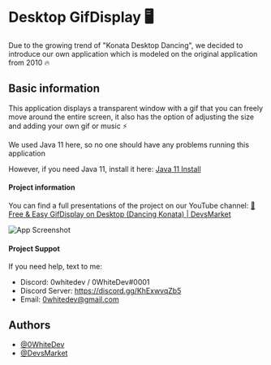 
# Desktop GifDisplay 🖥️

Due to the growing trend of "Konata Desktop Dancing", we decided to introduce our own application which is modeled on the original application from 2010 🔥

## Basic information

This application displays a transparent window with a gif that you can freely move around the entire screen, it also has the option of adjusting the size and adding your own gif or music ⚡

We used Java 11 here, so no one should have any problems running this application

However, if you need Java 11, install it here: [Java 11 Install](https://www.oracle.com/java/technologies/javase/jdk11-archive-downloads.html)

#### Project information

You can find a full presentations of the project on our YouTube channel: [🎉 Free & Easy GifDisplay on Desktop (Dancing Konata) | DevsMarket](https://youtu.be/csvQRAPbdIs)

![App Screenshot](https://i.imgur.com/kUrMa9F.gif)

#### Project Suppot
If you need help, text to me:
- Discord: 0whitedev / 0WhiteDev#0001
- Discord Server: https://discord.gg/KhExwvqZb5
- Email: 0whitedev@gmail.com
## Authors

- [@0WhiteDev](https://github.com/0WhiteDev)
- [@DevsMarket](https://github.com/DEVS-MARKET)

